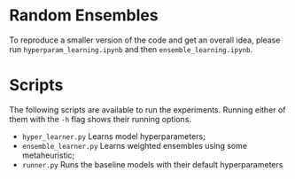 # Random Ensembles

To reproduce a smaller version of the code and get an overall idea, please run
`hyperparam_learning.ipynb` and then `ensemble_learning.ipynb`.


# Scripts

The following scripts are available to run the experiments. Running
either of them with the `-h` flag shows their running options. 

   - `hyper_learner.py` Learns model hyperparameters;
   - `ensemble_learner.py` Learns weighted ensembles using some metaheuristic;
   - `runner.py` Runs the baseline models with their default hyperparameters
